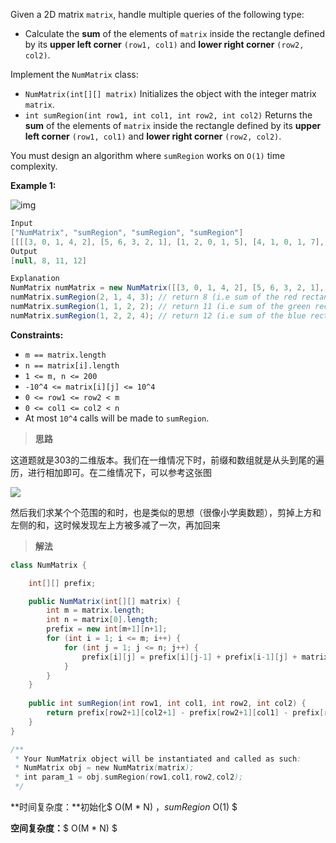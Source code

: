 Given a 2D matrix `matrix`, handle multiple queries of the following type:

- Calculate the **sum** of the elements of `matrix` inside the rectangle defined by its **upper left corner** `(row1, col1)` and **lower right corner** `(row2, col2)`.

Implement the `NumMatrix` class:

- `NumMatrix(int[][] matrix)` Initializes the object with the integer matrix `matrix`.
- `int sumRegion(int row1, int col1, int row2, int col2)` Returns the **sum** of the elements of `matrix` inside the rectangle defined by its **upper left corner** `(row1, col1)` and **lower right corner** `(row2, col2)`.

You must design an algorithm where `sumRegion` works on `O(1)` time complexity.

 

**Example 1:**

![img](https://assets.leetcode.com/uploads/2021/03/14/sum-grid.jpg)

```java
Input
["NumMatrix", "sumRegion", "sumRegion", "sumRegion"]
[[[[3, 0, 1, 4, 2], [5, 6, 3, 2, 1], [1, 2, 0, 1, 5], [4, 1, 0, 1, 7], [1, 0, 3, 0, 5]]], [2, 1, 4, 3], [1, 1, 2, 2], [1, 2, 2, 4]]
Output
[null, 8, 11, 12]

Explanation
NumMatrix numMatrix = new NumMatrix([[3, 0, 1, 4, 2], [5, 6, 3, 2, 1], [1, 2, 0, 1, 5], [4, 1, 0, 1, 7], [1, 0, 3, 0, 5]]);
numMatrix.sumRegion(2, 1, 4, 3); // return 8 (i.e sum of the red rectangle)
numMatrix.sumRegion(1, 1, 2, 2); // return 11 (i.e sum of the green rectangle)
numMatrix.sumRegion(1, 2, 2, 4); // return 12 (i.e sum of the blue rectangle)
```

 

**Constraints:**

- `m == matrix.length`
- `n == matrix[i].length`
- `1 <= m, n <= 200`
- `-10^4 <= matrix[i][j] <= 10^4`
- `0 <= row1 <= row2 < m`
- `0 <= col1 <= col2 < n`
- At most `10^4` calls will be made to `sumRegion`.



> **思路**

这道题就是303的二维版本。我们在一维情况下时，前缀和数组就是从头到尾的遍历，进行相加即可。在二维情况下，可以参考这张图

![](https://typora-us.oss-us-west-1.aliyuncs.com/202301151606622.png)

然后我们求某个个范围的和时，也是类似的思想（很像小学奥数题），剪掉上方和左侧的和，这时候发现左上方被多减了一次，再加回来



> **解法**

```java
class NumMatrix {

    int[][] prefix;

    public NumMatrix(int[][] matrix) {
        int m = matrix.length;
        int n = matrix[0].length;
        prefix = new int[m+1][n+1];
        for (int i = 1; i <= m; i++) {
            for (int j = 1; j <= n; j++) {
                prefix[i][j] = prefix[i][j-1] + prefix[i-1][j] + matrix[i-1][j-1] - prefix[i-1][j-1];
            }
        }
    }
    
    public int sumRegion(int row1, int col1, int row2, int col2) {
        return prefix[row2+1][col2+1] - prefix[row2+1][col1] - prefix[row1][col2+1] + prefix[row1][col1];
    }
}

/**
 * Your NumMatrix object will be instantiated and called as such:
 * NumMatrix obj = new NumMatrix(matrix);
 * int param_1 = obj.sumRegion(row1,col1,row2,col2);
 */
```

**时间复杂度：**初始化$ O(M * N) $，sumRegion$ O(1) $

**空间复杂度：**$ O(M * N) $
